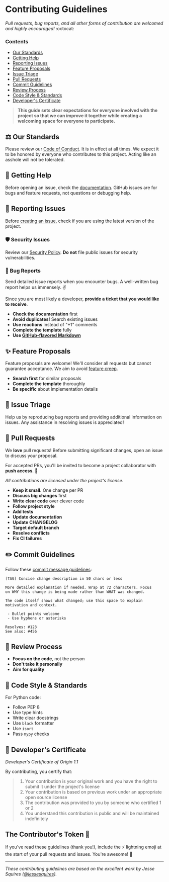 # Contributing Guidelines

*Pull requests, bug reports, and all other forms of contribution are welcomed and highly encouraged!* :octocat:

### Contents

- [Our Standards](#balance_scale-our-standards)
- [Getting Help](#thinking-getting-help)
- [Reporting Issues](#lady_beetle-reporting-issues)
- [Feature Proposals](#sparkles-feature-proposals)
- [Issue Triage](#microscope-issue-triage)
- [Pull Requests](#rocket-pull-requests)
- [Commit Guidelines](#pencil2-commit-guidelines)
- [Review Process](#eyes-review-process)
- [Code Style & Standards](#art-code-style--standards)
- [Developer's Certificate](#scroll-developers-certificate)

> **This guide sets clear expectations for everyone involved with the project so that we can improve it together while creating a welcoming space for everyone to participate.**

## :balance_scale: Our Standards

Please review our [Code of Conduct](CODE_OF_CONDUCT.md). It is in effect at all times. We expect it to be honored by everyone who contributes to this project. Acting like an asshole will not be tolerated.

## :thinking: Getting Help

Before opening an issue, check the [documentation](https://bcra-connector.readthedocs.io/). GitHub issues are for bugs and feature requests, not questions or debugging help.

## :lady_beetle: Reporting Issues

Before [creating an issue](https://help.github.com/en/github/managing-your-work-on-github/creating-an-issue), check if you are using the latest version of the project.

### :shield: Security Issues

Review our [Security Policy](SECURITY.md). **Do not** file public issues for security vulnerabilities.

### :bug: Bug Reports

Send detailed issue reports when you encounter bugs. A well-written bug report helps us immensely. :v:

Since you are most likely a developer, **provide a ticket that you would like to receive**.

- **Check the documentation** first
- **Avoid duplicates!** Search existing issues
- **Use reactions** instead of "+1" comments
- **Complete the template** fully
- **Use [GitHub-flavored Markdown](https://help.github.com/en/github/writing-on-github/basic-writing-and-formatting-syntax)**

## :sparkles: Feature Proposals

Feature proposals are welcome! We'll consider all requests but cannot guarantee acceptance. We aim to avoid [feature creep](https://en.wikipedia.org/wiki/Feature_creep).

- **Search first** for similar proposals
- **Complete the template** thoroughly
- **Be specific** about implementation details

## :microscope: Issue Triage

Help us by reproducing bug reports and providing additional information on issues. Any assistance in resolving issues is appreciated!

## :rocket: Pull Requests

We **love** pull requests! Before submitting significant changes, open an issue to discuss your proposal.

For accepted PRs, you'll be invited to become a project collaborator with **push access**. :tada:

*All contributions are licensed under the project's license.*

- **Keep it small.** One change per PR
- **Discuss big changes** first
- **Write clear code** over clever code
- **Follow project style**
- **Add tests**
- **Update documentation**
- **Update CHANGELOG**
- **Target default branch**
- **Resolve conflicts**
- **Fix CI failures**

## :pencil2: Commit Guidelines

Follow these [commit message guidelines](https://chris.beams.io/posts/git-commit/):

```
[TAG] Concise change description in 50 chars or less

More detailed explanation if needed. Wrap at 72 characters. Focus
on WHY this change is being made rather than WHAT was changed.

The code itself shows what changed; use this space to explain
motivation and context.

 - Bullet points welcome
 - Use hyphens or asterisks

Resolves: #123
See also: #456
```

## :eyes: Review Process

- **Focus on the code**, not the person
- **Don't take it personally**
- **Aim for quality**

## :art: Code Style & Standards

For Python code:
- Follow PEP 8
- Use type hints
- Write clear docstrings
- Use `black` formatter
- Use `isort`
- Pass `mypy` checks

## :scroll: Developer's Certificate

*Developer's Certificate of Origin 1.1*

By contributing, you certify that:

> 1. Your contribution is your original work and you have the right to submit it under the project's license
> 2. Your contribution is based on previous work under an appropriate open source license
> 3. The contribution was provided to you by someone who certified 1 or 2
> 4. You understand this contribution is public and will be maintained indefinitely

## The Contributor's Token :key:

If you've read these guidelines (thank you!), include the ⚡ lightning emoji at the start of your pull requests and issues. You're awesome! :100:

---
*These contributing guidelines are based on the excellent work by Jesse Squires ([@jessesquires](https://github.com/jessesquires)).*
